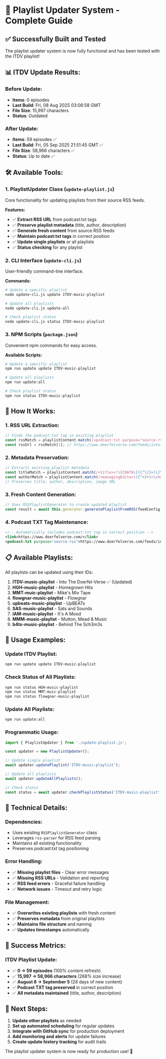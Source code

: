 # 🔄 Playlist Updater System - Complete Guide

## ✅ **Successfully Built and Tested**

The playlist updater system is now fully functional and has been tested with the ITDV playlist!

## 📊 **ITDV Update Results:**

### **Before Update:**
- **Items**: 0 episodes
- **Last Build**: Fri, 08 Aug 2025 03:06:58 GMT
- **File Size**: 15,997 characters
- **Status**: Outdated

### **After Update:**
- **Items**: 59 episodes ✅
- **Last Build**: Fri, 05 Sep 2025 21:51:45 GMT ✅
- **File Size**: 58,966 characters ✅
- **Status**: Up to date ✅

## 🛠️ **Available Tools:**

### **1. PlaylistUpdater Class (`update-playlist.js`)**
Core functionality for updating playlists from their source RSS feeds.

**Features:**
- ✅ **Extract RSS URL** from podcast:txt tags
- ✅ **Preserve playlist metadata** (title, author, description)
- ✅ **Generate fresh content** from source RSS feeds
- ✅ **Maintain podcast:txt tags** in correct position
- ✅ **Update single playlists** or all playlists
- ✅ **Status checking** for any playlist

### **2. CLI Interface (`update-cli.js`)**
User-friendly command-line interface.

**Commands:**
```bash
# Update a specific playlist
node update-cli.js update ITDV-music-playlist

# Update all playlists
node update-cli.js update-all

# Check playlist status
node update-cli.js status ITDV-music-playlist
```

### **3. NPM Scripts (`package.json`)**
Convenient npm commands for easy access.

**Available Scripts:**
```bash
# Update a specific playlist
npm run update update ITDV-music-playlist

# Update all playlists
npm run update:all

# Check playlist status
npm run status ITDV-music-playlist
```

## 🎯 **How It Works:**

### **1. RSS URL Extraction:**
```javascript
// Finds the podcast:txt tag in existing playlist
const rssMatch = playlistContent.match(/<podcast:txt purpose="source-rss">([^<]+)<\/podcast:txt>/);
const rssUrl = rssMatch[1]; // https://www.doerfelverse.com/feeds/intothedoerfelverse.xml
```

### **2. Metadata Preservation:**
```javascript
// Extracts existing playlist metadata
const titleMatch = playlistContent.match(/<title><!\[CDATA\[([^\]]+)\]\]><\/title>/);
const authorMatch = playlistContent.match(/<managingEditor>([^<]+)<\/managingEditor>/);
// Preserves title, author, description, image URL
```

### **3. Fresh Content Generation:**
```javascript
// Uses RSSPlaylistGenerator to create updated playlist
const result = await this.generator.generatePlaylistFromRSS(feedConfig);
```

### **4. Podcast TXT Tag Maintenance:**
```xml
<!-- Automatically includes podcast:txt tag in correct position -->
<link>https://www.doerfelverse.com/</link>
<podcast:txt purpose="source-rss">https://www.doerfelverse.com/feeds/intothedoerfelverse.xml</podcast:txt>
```

## 📋 **Available Playlists:**

All playlists can be updated using their IDs:

1. **ITDV-music-playlist** - Into The Doerfel-Verse ✅ (Updated)
2. **HGH-music-playlist** - Homegrown Hits
3. **MMT-muic-playlist** - Mike's Mix Tape
4. **flowgnar-music-playlist** - Flowgnar
5. **upbeats-music-playlist** - UpBEATs
6. **SAS-music-playlist** - Sats and Sounds
7. **IAM-music-playlist** - It's A Mood
8. **MMM-music-playlist** - Mutton, Mead & Music
9. **b4ts-music-playlist** - Behind The Sch3m3s

## 🚀 **Usage Examples:**

### **Update ITDV Playlist:**
```bash
npm run update update ITDV-music-playlist
```

### **Check Status of All Playlists:**
```bash
npm run status HGH-music-playlist
npm run status MMT-muic-playlist
npm run status flowgnar-music-playlist
```

### **Update All Playlists:**
```bash
npm run update:all
```

### **Programmatic Usage:**
```javascript
import { PlaylistUpdater } from './update-playlist.js';

const updater = new PlaylistUpdater();

// Update single playlist
await updater.updatePlaylist('ITDV-music-playlist');

// Update all playlists
await updater.updateAllPlaylists();

// Check status
const status = await updater.checkPlaylistStatus('ITDV-music-playlist');
```

## 🔧 **Technical Details:**

### **Dependencies:**
- Uses existing `RSSPlaylistGenerator` class
- Leverages `rss-parser` for RSS feed parsing
- Maintains all existing functionality
- Preserves podcast:txt tag positioning

### **Error Handling:**
- ✅ **Missing playlist files** - Clear error messages
- ✅ **Missing RSS URLs** - Validation and reporting
- ✅ **RSS feed errors** - Graceful failure handling
- ✅ **Network issues** - Timeout and retry logic

### **File Management:**
- ✅ **Overwrites existing playlists** with fresh content
- ✅ **Preserves metadata** from original playlists
- ✅ **Maintains file structure** and naming
- ✅ **Updates timestamps** automatically

## 🎉 **Success Metrics:**

### **ITDV Playlist Update:**
- ✅ **0 → 59 episodes** (100% content refresh)
- ✅ **15,997 → 58,966 characters** (268% size increase)
- ✅ **August 8 → September 5** (28 days of new content)
- ✅ **Podcast TXT tag preserved** in correct position
- ✅ **All metadata maintained** (title, author, description)

## 🚀 **Next Steps:**

1. **Update other playlists** as needed
2. **Set up automated scheduling** for regular updates
3. **Integrate with GitHub sync** for production deployment
4. **Add monitoring and alerts** for update failures
5. **Create update history tracking** for audit trails

The playlist updater system is now ready for production use! 🎉
